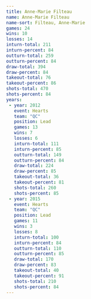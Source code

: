 ```yaml
---
title: Anne-Marie Filteau
name: Anne-Marie Filteau
name-sort: Filteau, Anne-Marie
games: 24
wins: 10
losses: 14
inturn-total: 211
inturn-percent: 84
outturn-total: 259
outturn-percent: 84
draw-total: 394
draw-percent: 84
takeout-total: 76
takeout-percent: 86
shots-total: 470
shots-percent: 84
years:
 - year: 2012
   event: Hearts
   team: "QC"
   position: Lead
   games: 13
   wins: 7
   losses: 6
   inturn-total: 111
   inturn-percent: 85
   outturn-total: 149
   outturn-percent: 84
   draw-total: 224
   draw-percent: 85
   takeout-total: 36
   takeout-percent: 81
   shots-total: 260
   shots-percent: 85
 - year: 2015
   event: Hearts
   team: "QC"
   position: Lead
   games: 11
   wins: 3
   losses: 8
   inturn-total: 100
   inturn-percent: 84
   outturn-total: 110
   outturn-percent: 85
   draw-total: 170
   draw-percent: 83
   takeout-total: 40
   takeout-percent: 91
   shots-total: 210
   shots-percent: 84
---
```

